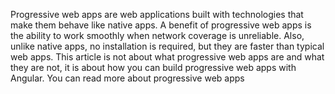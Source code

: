Progressive web apps are web applications built with technologies that make them behave like native apps. A benefit of progressive web apps is the ability to work smoothly when network coverage is unreliable. Also, unlike native apps, no installation is required, but they are faster than typical web apps. This article is not about what progressive web apps are and what they are not, it is about how you can build progressive web apps with Angular. You can read more about progressive web apps
